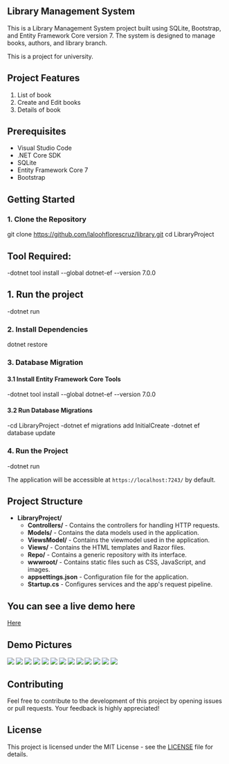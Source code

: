 ## Library Management System

This is a Library Management System project built using SQLite, Bootstrap, and Entity Framework Core version 7. The system is designed to manage books, authors, and library branch.

This is a project for university.


## Project Features
1. List of book
2. Create and Edit books
3. Details of book 


## Prerequisites
- Visual Studio Code
- .NET Core SDK
- SQLite
- Entity Framework Core 7
- Bootstrap

## Getting Started

### 1. Clone the Repository

git clone https://github.com/laloohflorescruz/library.git
cd LibraryProject

## Tool Required:
-dotnet tool install --global dotnet-ef --version 7.0.0

 
## 1. Run the project
-dotnet run 

### 2. Install Dependencies
dotnet restore
 

### 3. Database Migration
#### 3.1 Install Entity Framework Core Tools

-dotnet tool install --global dotnet-ef --version 7.0.0


#### 3.2 Run Database Migrations

-cd LibraryProject
-dotnet ef migrations add InitialCreate
-dotnet ef database update

### 4. Run the Project

-dotnet run



The application will be accessible at `https://localhost:7243/` by default.

## Project Structure
- **LibraryProject/**
  - **Controllers/** - Contains the controllers for handling HTTP requests.
  - **Models/** - Contains the data models used in the application.
  - **ViewsModel/** - Contains the viewmodel used in the application.
  - **Views/** - Contains the HTML templates and Razor files.
  - **Repo/** - Contains a generic repository with its interface.
  - **wwwroot/** - Contains static files such as CSS, JavaScript, and images.
  - **appsettings.json** - Configuration file for the application.
  - **Startup.cs** - Configures services and the app's request pipeline.



## You can see a live demo here
[Here](https://www.eduardoflores.name/portfolio/LibraryManagement/)


## Demo Pictures

<img src="/LibraryProject/assets/img/01.png"/>
<img src="/LibraryProject/assets/img/02.png"/>
<img src="/LibraryProject/assets/img/03.png"/>
<img src="/LibraryProject/assets/img/04.png"/>
<img src="/LibraryProject/assets/img/05.png"/>
<img src="/LibraryProject/assets/img/06.png"/>
<img src="/LibraryProject/assets/img/07.png"/>
<img src="/LibraryProject/assets/img/08.png"/>
<img src="/LibraryProject/assets/img/09.png"/>
<img src="/LibraryProject/assets/img/10.png"/>
<img src="/LibraryProject/assets/img/11.png"/>
<img src="/LibraryProject/assets/img/12.png"/>
<img src="/LibraryProject/assets/img/13.png"/>


## Contributing
Feel free to contribute to the development of this project by opening issues or pull requests. Your feedback is highly appreciated!

## License
This project is licensed under the MIT License - see the [LICENSE](LICENSE) file for details.
 
 